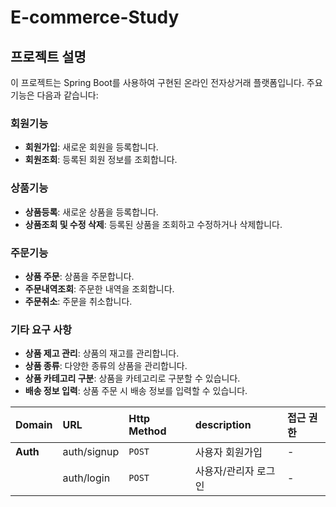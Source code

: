# E-commerce-Study

## 프로젝트 설명

이 프로젝트는 Spring Boot를 사용하여 구현된 온라인 전자상거래 플랫폼입니다. 주요 기능은 다음과 같습니다:

### 회원기능
- **회원가입**: 새로운 회원을 등록합니다.
- **회원조회**: 등록된 회원 정보를 조회합니다.

### 상품기능
- **상품등록**: 새로운 상품을 등록합니다.
- **상품조회 및 수정 삭제**: 등록된 상품을 조회하고 수정하거나 삭제합니다.

### 주문기능
- **상품 주문**: 상품을 주문합니다.
- **주문내역조회**: 주문한 내역을 조회합니다.
- **주문취소**: 주문을 취소합니다.

### 기타 요구 사항
- **상품 제고 관리**: 상품의 재고를 관리합니다.
- **상품 종류**: 다양한 종류의 상품을 관리합니다.
- **상품 카테고리 구분**: 상품을 카테고리로 구분할 수 있습니다.
- **배송 정보 입력**: 상품 주문 시 배송 정보를 입력할 수 있습니다.

| Domain      | URL                                                                        | Http Method                 | description       | 접근 권한 |
|:------------|:---------------------------------------------------------------------------|:----------------------------|:------------------|:------|
| **Auth**    | auth/signup                                                                | `POST`                      | 사용자 회원가입          | -     |
|             | auth/login                                                                 | `POST`                      | 사용자/관리자 로그인       | -     |
<!-- 
|             | auth/signup/admin                                                          | `POST`                      | 관리자 회원가입          | -     |
| **Product** | /product/list/{categoryId}                                                 | `GET`                       | 카테고리 별 상품 목록 조회   | -     |
|             | /product/best-list                                                         | `GET`                       | 베스트 상품 목록 조회      | -     |
|             | /product/{productId}                                                       | `GET`                       | 상품 상세 조회          | -     |
|             | /admin/product                                                             | `POST`                      | 상품 등록             | ADMIN |
|             | /admin/product/{productId}                                                 | `GET` `PUT` `DELETE`        | 상품 조회, 수정, 삭제     | ADMIN |
|             | /admin/product?productId={productId}&soldout={soldOutStatus}               | `PUT`                       | 상품 품절 여부 수정       | ADMIN |
|             | /admin/option/{optionId}                                                   | `GET` `PUT` `POST` `DELETE` | 상품 옵션 CRUD        | ADMIN |
|             | /admin/category/{categoryId}                                               | `GET` `PUT` `POST` `DELETE` | 상품 카테고리 CRUD      | ADMIN |
|             | /admin/option-category                                                     | `GET` `PUT` `POST` `DELETE` | 옵션 카테고리 CRUD      | ADMIN |
| **Order**   | /auth/pay/list?viewType={viewType}&startDate={startDate}&endDate={endDate} | `GET`                       | 구매 내역 조회          | USER  |
|             | /auth/order/elapsed-time/{orderId}                                         | `GET`                       | 주문 경과 시간 조회       | USER  |
|             | /auth/order/cancel/{orderId}                                               | `PATCH`                     | 주문 취소             | USER  |
|             | /admin/order/status/{orderId}                                              | `PATCH`                     | 주문 상태 변경          | ADMIN |
|             | /admin/order/cooking-time/{orderId}                                        | `PATCH`                     | 예상 조리 시간 선택       | ADMIN |
|             | /admin/order/receipt-status/{orderId}                                      | `PATCH`                     | 주문 수락 또는 거절       | ADMIN |
| **Cart**    | /auth/cart                                                                 | `GET`                       | 장바구니 상품 목록 조회     | USER  |
|             | /auth/cart/save                                                            | `POST`                      | 장바구니 상품 추가        | USER  |
|             | /auth/cart                                                                 | `POST` `DELETE`             | 장바구니 상품 수량 변경, 삭제 | USER  |
|             | /auth/pay                                                                  | `PUT`                       | 장바구니 전체 결제        | USER  |
| **Review**  | /auth/review                                                               | `POST`                      | 리뷰 등록             | USER  |
-->
<br/>
